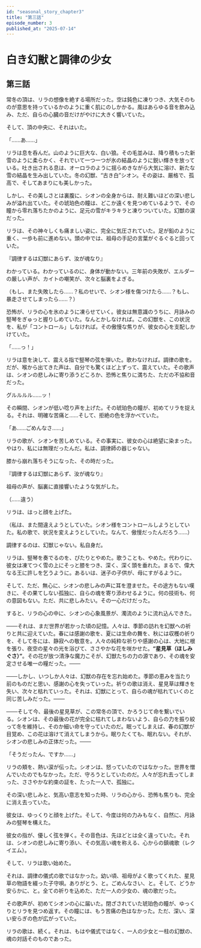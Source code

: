 ```yaml
---
id: "seasonal_story_chapter3"
title: "第三話"
episode_number: 3
published_at: "2025-07-14"
---
```

# 白き幻獣と調律の少女

## 第三話

常冬の頂は、リラの想像を絶する場所だった。空は鈍色に凍りつき、大気そのものが意思を持っているかのように重く肌にのしかかる。風はあらゆる音を飲み込み、ただ、自らの心臓の音だけがやけに大きく響いていた。

そして、頂の中央に、それはいた。

「……あ……」

リラは息を呑んだ。山のように巨大な、白い狼。その毛並みは、降り積もった新雪のように柔らかく、それでいて一つ一つが氷の結晶のように鋭い輝きを放っている。吐き出される息は、オーロラのように揺らめきながら大気に溶け、新たな雪の結晶を生み出していた。冬の幻獣、“古き白”シオン。その姿は、厳格で、孤高で、そしてあまりにも美しかった。

しかし、その美しさとは裏腹に、シオンの全身からは、耐え難いほどの深い悲しみが溢れ出ていた。その琥珀色の瞳は、どこか遠くを見つめているようで、その瞳から零れ落ちたかのように、足元の雪がキラキラと凍りついていた。幻獣の涙だった。

リラは、その神々しくも痛ましい姿に、完全に気圧されていた。足が鉛のように重く、一歩も前に進めない。頭の中では、祖母の手記の言葉がぐるぐると回っていた。

『調律するは幻獣にあらず、汝が魂なり』

わかっている。わかっているのに、身体が動かない。三年前の失敗が、エルダーの厳しい声が、カイトの嘲笑が、次々と脳裏をよぎる。

（もし、また失敗したら……？私のせいで、シオン様を傷つけたら……？もし、暴走させてしまったら……？）

恐怖が、リラの心を氷のように凍らせていく。彼女は無意識のうちに、月詠みの竪琴をぎゅっと握りしめていた。なんとかしなければ。この幻獣を、この状況を、私が「コントロール」しなければ。その傲慢な焦りが、彼女の心を支配しかけていた。

「……っ！」

リラは意を決して、震える指で竪琴の弦を弾いた。歌わなければ。調律の歌を。だが、喉から出てきた声は、自分でも驚くほど上ずって、震えていた。その歌声は、シオンの悲しみに寄り添うどころか、恐怖と焦りに満ちた、ただの不協和音だった。

グルルルル……ッ！

その瞬間、シオンが低い唸り声を上げた。その琥珀色の瞳が、初めてリラを捉える。それは、明確な苦痛と……そして、拒絶の色を浮かべていた。

「あ……ごめんなさ……」

リラの歌が、シオンを苦しめている。その事実に、彼女の心は絶望に染まった。やはり、私には無理だったんだ。私は、調律師の器じゃない。

膝から崩れ落ちそうになった、その時だった。

『調律するは幻獣にあらず、汝が魂なり』

祖母の声が、脳裏に直接響いたような気がした。

（……違う）

リラは、はっと顔を上げた。

（私は、また間違えようとしていた。シオン様をコントロールしようとしていた。私の歌で、状況を変えようとしていた。なんて、傲慢だったんだろう……）

調律するのは、幻獣じゃない。私自身だ。

リラは、竪琴を奏でるのを、ぴたりとやめた。歌うことも、やめた。代わりに、彼女は凍てつく雪の上にそっと膝をつき、深く、深く頭を垂れた。まるで、偉大なる王に許しを乞うように。あるいは、迷子の子供が、母にすがるように。

そして、ただ、無心に、シオンの悲しみの声に耳を澄ませた。その途方もない嘆きに、その果てしない孤独に、自らの魂を寄り添わせるように。何の技術も、何の意図もない。ただ、共に悲しみたい。その一心だけだった。

すると、リラの心の中に、シオンの心象風景が、濁流のように流れ込んできた。

───それは、まだ世界が若かった頃の記憶。人々は、季節の訪れを幻獣への祈りと共に迎えていた。春には感謝の歌を、夏には生命の舞を、秋には収穫の祈りを、そして冬には、静寂への敬意を。人々の純粋な祈りや感謝の心は、大地に根を張り、夜空の星々の光を浴びて、ささやかな花を咲かせた。**“星見草（ほしみぐさ）”**。その花が放つ清浄な魔力こそが、幻獣たちの力の源であり、その魂を安定させる唯一の糧だった。───

───しかし、いつしか人々は、幻獣の存在を忘れ始めた。季節の恵みを当たり前のものだと思い、感謝の心を失っていった。祈りの歌は消え、星見草は輝きを失い、次々と枯れていった。それは、幻獣にとって、自らの魂が枯れていくのと同じ苦しみだった。───

───そして今、最後の星見草が、この常冬の頂で、かろうじて命を繋いでいる。シオンは、その最後の花が完全に枯れてしまわないよう、自らの力を振り絞って冬を維持し、そのか細い命を守っていたのだ。眠ってしまえば、春の幻獣が目覚め、この花は溶けて消えてしまうから。眠りたくても、眠れない。それが、シオンの悲しみの正体だった。───

「そうだったん、ですか……」

リラの頬を、熱い涙が伝った。シオンは、怒っていたのではなかった。世界を憎んでいたのでもなかった。ただ、守ろうとしていたのだ。人々が忘れ去ってしまった、ささやかな約束の証を、たった一人で、孤独に。

その深い悲しみと、気高い意志を知った時、リラの心から、恐怖も焦りも、完全に消え去っていた。

彼女は、ゆっくりと顔を上げた。そして、今度は何の力みもなく、自然に、月詠みの竪琴を構えた。

彼女の指が、優しく弦を弾く。その音色は、先ほどとは全く違っていた。それは、シオンの悲しみに寄り添い、その気高い魂を称える、心からの鎮魂歌（レクイエム）。

そして、リラは歌い始めた。

それは、調律の儀式の歌ではなかった。幼い頃、祖母がよく歌ってくれた、星見草の物語を綴った子守唄。ありがとう、と。ごめんなさい、と。そして、どうか安らかに、と。全ての祈りを込めた、ただ一人の少女の、魂の歌だった。

その歌声が、初めてシオンの心に届いた。閉ざされていた琥珀色の瞳が、ゆっくりとリラを見つめ返す。その瞳には、もう苦痛の色はなかった。ただ、深い、深い安らぎの色が広がっていた。

リラの歌は、続く。それは、もはや儀式ではなく、一人の少女と一柱の幻獣の、魂の対話そのものであった。
